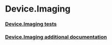 # Device.Imaging
### [Device.Imaging tests](device-imaging-tests.md)
### [Device.Imaging additional documentation](device-imaging-additional-documentation.md)

